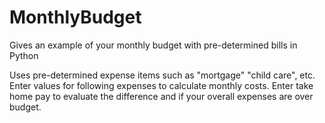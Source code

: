 # MonthlyBudget
Gives an example of your monthly budget with pre-determined bills in Python

Uses pre-determined expense items such as "mortgage" "child care", etc. Enter values for following expenses to calculate monthly costs. Enter take home pay to evaluate the difference and if your overall expenses are over budget. 
